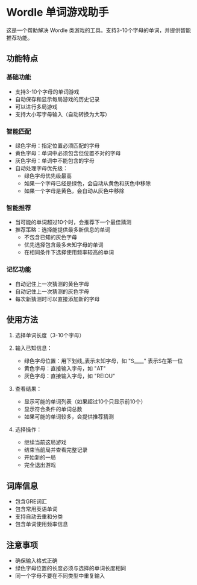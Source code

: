 # Wordle 单词游戏助手

这是一个帮助解决 Wordle 类游戏的工具。支持3-10个字母的单词，并提供智能推荐功能。

## 功能特点

### 基础功能
- 支持3-10个字母的单词游戏
- 自动保存和显示每局游戏的历史记录
- 可以进行多局游戏
- 支持大小写字母输入（自动转换为大写）

### 智能匹配
- 绿色字母：指定位置必须匹配的字母
- 黄色字母：单词中必须包含但位置不对的字母
- 灰色字母：单词中不能包含的字母
- 自动处理字母优先级：
  - 绿色字母优先级最高
  - 如果一个字母已经是绿色，会自动从黄色和灰色中移除
  - 如果一个字母是黄色，会自动从灰色中移除

### 智能推荐
- 当可能的单词超过10个时，会推荐下一个最佳猜测
- 推荐策略：选择能提供最多新信息的单词
  - 不包含已知的灰色字母
  - 优先选择包含最多未知字母的单词
  - 在相同条件下选择使用频率较高的单词

### 记忆功能
- 自动记住上一次猜测的黄色字母
- 自动记住上一次猜测的灰色字母
- 每次新猜测时可以直接添加新的字母

## 使用方法

1. 选择单词长度（3-10个字母）

2. 输入已知信息：
   - 绿色字母位置：用下划线_表示未知字母，如 "S____" 表示S在第一位
   - 黄色字母：直接输入字母，如 "AT"
   - 灰色字母：直接输入字母，如 "REIOU"

3. 查看结果：
   - 显示可能的单词列表（如果超过10个只显示前10个）
   - 显示符合条件的单词总数
   - 如果可能的单词较多，会提供推荐猜测

4. 选择操作：
   - 继续当前这局游戏
   - 结束当前局并查看完整记录
   - 开始新的一局
   - 完全退出游戏

## 词库信息
- 包含GRE词汇
- 包含常用英语单词
- 支持自动去重和分类
- 包含单词使用频率信息

## 注意事项
- 确保输入格式正确
- 绿色字母位置的长度必须与选择的单词长度相同
- 同一个字母不要在不同类型中重复输入
